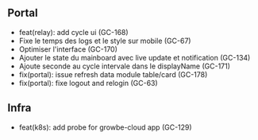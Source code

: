 
## Portal

* feat(relay): add cycle ui (GC-168)
* Fixe le temps des logs et le style sur mobile (GC-67)
* Optimiser l'interface (GC-170)
* Ajouter le state du mainboard avec live update et notification (GC-134)
* Ajoute seconde au cycle intervale dans le displayName (GC-171)
* fix(portal): issue refresh data module table/card (GC-178)
* fix(portal): fixe logout and relogin (GC-63)

## Infra

* feat(k8s): add probe for growbe-cloud app (GC-129)